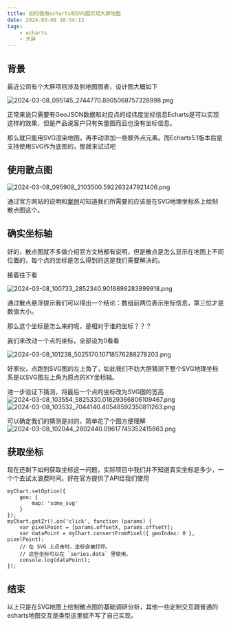 ```yaml
---
title: 如何使用echarts和SVG图实现大屏地图
date: 2024-03-08 10:54:13
tags:
    - echarts
    - 大屏
---
```


## 背景

最近公司有个大屏项目涉及到地图图表，设计图大概如下

![2024-03-08_095145_2744770.8905068757328998.png](https://s2.loli.net/2024/03/08/p5OKUZHlDG9rJtB.png)

正常来说只需要有GeoJSON数据和对应点的经纬度坐标信息Echarts是可以实现这样的效果，但是产品说客户只有矢量图而且也没有坐标信息。

那么就只能用SVG渲染地图，再手动添加一些额外点元素。而Echarts5.1版本后是支持使用SVG作为底图的，那就来试试吧

<!-- more -->

## 使用散点图

![2024-03-08_095908_2103500.592263247921406.png](https://s2.loli.net/2024/03/08/6t4MBrbkWNLe7vm.png)

通过官方网站的说明和[案例](https://echarts.apache.org/examples/zh/editor.html?c=geo-svg-scatter-simple "案例")可知道我们所需要的应该是在SVG地理坐标系上绘制散点图这个。

## 确实坐标轴

好的，散点图就不多做介绍官方文档都有说明，但是散点是怎么显示在地图上不同位置的，每个点的坐标是怎么得到的这是我们需要解决的。

接着往下看

![2024-03-08_100733_2852340.9016899283899918.png](https://s2.loli.net/2024/03/08/ec5oUKFLCGAtOqx.png)

通过散点悬浮提示我们可以得出一个结论：数组前两位表示坐标信息，第三位才是数值大小。

那么这个坐标是怎么来的呢，是相对于谁的坐标？？？

我们来改动一个点的坐标，全部设为0看看

![2024-03-08_101238_5025170.10718576288278203.png](https://s2.loli.net/2024/03/08/7F1YaDAvxHSmbXM.png)

好家伙，点跑到SVG图的左上角了，如此我们不妨大胆猜测下整个SVG地理坐标系是以SVG图左上角为原点的XY坐标轴。

进一步验证下猜测，将最后一个点的坐标改为SVG图的宽高
![2024-03-08_103554_5825330.01829366806109467.png](https://s2.loli.net/2024/03/08/v64lIGkp1WgYtNH.png)
![2024-03-08_103532_7044140.40548592350811263.png](https://s2.loli.net/2024/03/08/go6TWzsQGRxFDua.png)

可以确定我们的猜测是对的，简单花了个图方便理解
![2024-03-08_102044_2802440.09617745352415863.png](https://s2.loli.net/2024/03/08/8PrCKAOeYz9i6k4.png)

## 获取坐标

现在还剩下如何获取坐标这一问题，实际项目中我们并不知道真实坐标是多少，一个个去试太浪费时间。好在官方提供了API给我们使用

```
myChart.setOption({
    geo: {
        map: 'some_svg'
    }
});
myChart.getZr().on('click', function (params) {
    var pixelPoint = [params.offsetX, params.offsetY];
    var dataPoint = myChart.convertFromPixel({ geoIndex: 0 }, pixelPoint);
    // 在 SVG 上点击时，坐标会被打印。
    // 这些坐标可以在 `series.data` 里使用。
    console.log(dataPoint);
});
```

## 结束

以上只是在SVG地图上绘制散点图的基础调研分析，其他一些定制交互跟普通的echarts地图交互是类型这里就不写了自己实现。



